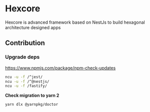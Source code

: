 # Hexcore

Hexcore is advanced framework based on NestJs to build hexagonal architecture designed apps

## Contribution

### Upgrade deps
https://www.npmjs.com/package/npm-check-updates

```bash
ncu -u -f /^jest/
ncu -u -f /^@nestjs/
ncu -u -f /fastify/
```

**Check migration to yarn 2**
```bash
yarn dlx @yarnpkg/doctor
```
